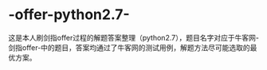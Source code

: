 # -offer-python2.7-
这是本人刷剑指offer过程的解题答案整理（python2.7），题目名字对应于牛客网-剑指offer-中的题目，答案均通过了牛客网的测试用例，解题方法尽可能选取的最优方案。

